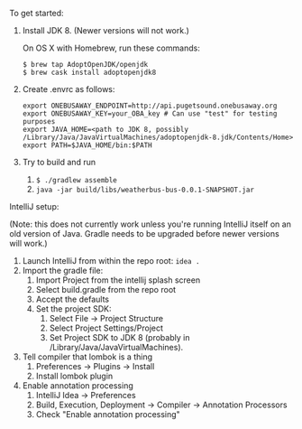 To get started:

1. Install JDK 8. (Newer versions will not work.)

    On OS X with Homebrew, run these commands:
    ```
    $ brew tap AdoptOpenJDK/openjdk
    $ brew cask install adoptopenjdk8
    ```
2. Create .envrc as follows:
    ```
    export ONEBUSAWAY_ENDPOINT=http://api.pugetsound.onebusaway.org
    export ONEBUSAWAY_KEY=your_OBA_key # Can use "test" for testing purposes
    export JAVA_HOME=<path to JDK 8, possibly /Library/Java/JavaVirtualMachines/adoptopenjdk-8.jdk/Contents/Home>
    export PATH=$JAVA_HOME/bin:$PATH
    ```
3. Try to build and run
    1. `$ ./gradlew assemble`
    2. `java -jar build/libs/weatherbus-bus-0.0.1-SNAPSHOT.jar`
    
    
IntelliJ setup:

(Note: this does not currently work unless you're running IntelliJ itself on an 
old version of Java. Gradle needs to be upgraded before newer versions will 
work.)

1. Launch IntelliJ from within the repo root: `idea .`
2. Import the gradle file:
    1. Import Project from the intellij splash screen
    2. Select build.gradle from the repo root
    3. Accept the defaults
    4. Set the project SDK:
        1. Select File -> Project Structure
        2. Select Project Settings/Project
        3. Set Project SDK to JDK 8 (probably in /Library/Java/JavaVirtualMachines).
3. Tell compiler that lombok is a thing
    1. Preferences -> Plugins -> Install
    2. Install lombok plugin
4. Enable annotation processing
    1. IntelliJ Idea -> Preferences
    2. Build, Execution, Deployment -> Compiler -> Annotation Processors
    3. Check "Enable annotation processing"
